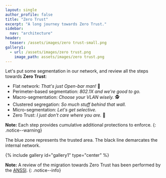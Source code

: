 ```yaml
---
layout: single
author_profile: false
title: "Zero Trust"
excerpt: "A long journey towards Zero Trust."
sidebar:
  nav: "architecture"
header:
  teaser: /assets/images/zero trust-small.png
gallery1:
  - url: /assets/images/zero trust.png
    image_path: assets/images/zero trust.png
---
```


Let's put some segmentation in our network, and review all the steps towards **Zero Trust**:
- Flat network: *That's just Open-bar man!* :beer:
- Perimeter-based segmentation: *802.1X and we're good to go.*
- Macro-segmentation: *Choose your VLAN wisely.* :detective: 
- Clustered segregation: *So much stuff behind that wall.*
- Micro-segmentation: *Let's get selective.*
- Zero Trust: *I just don't care where you are.* :dart:

**Note:** Each step provides cumulative additional protections to enforce.
{: .notice--warning}

The blue zone represents the trusted area. The black line demarcates the internal network.

{% include gallery id="gallery1" type="center" %}

**Note:** A review of the migration towards Zero Trust has been performed by the [ANSSI](https://www.ssi.gouv.fr/agence/publication/le-modele-zero-trust/).
{: .notice--info}
